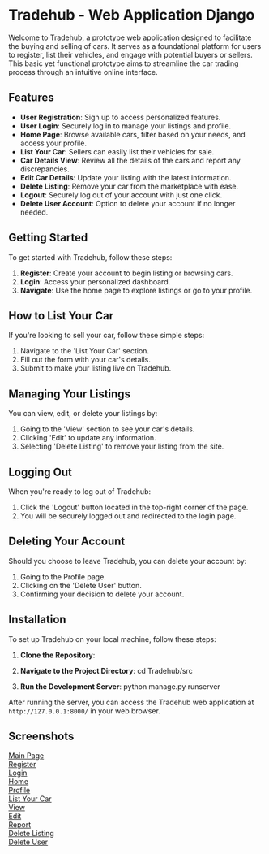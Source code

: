 # Tradehub - Web Application Django

Welcome to Tradehub, a prototype web application designed to facilitate the buying and selling of cars. It serves as a foundational platform for users to register, list their vehicles, and engage with potential buyers or sellers. This basic yet functional prototype aims to streamline the car trading process through an intuitive online interface.

## Features

- **User Registration**: Sign up to access personalized features.
- **User Login**: Securely log in to manage your listings and profile.
- **Home Page**: Browse available cars, filter based on your needs, and access your profile.
- **List Your Car**: Sellers can easily list their vehicles for sale.
- **Car Details View**: Review all the details of the cars and report any discrepancies.
- **Edit Car Details**: Update your listing with the latest information.
- **Delete Listing**: Remove your car from the marketplace with ease.
- **Logout**: Securely log out of your account with just one click.
- **Delete User Account**: Option to delete your account if no longer needed.

## Getting Started

To get started with Tradehub, follow these steps:

1. **Register**: Create your account to begin listing or browsing cars.
2. **Login**: Access your personalized dashboard.
3. **Navigate**: Use the home page to explore listings or go to your profile.

## How to List Your Car

If you're looking to sell your car, follow these simple steps:

1. Navigate to the 'List Your Car' section.
2. Fill out the form with your car's details.
3. Submit to make your listing live on Tradehub.

## Managing Your Listings

You can view, edit, or delete your listings by:

1. Going to the 'View' section to see your car's details.
2. Clicking 'Edit' to update any information.
3. Selecting 'Delete Listing' to remove your listing from the site.

## Logging Out

When you're ready to log out of Tradehub:

1. Click the 'Logout' button located in the top-right corner of the page.
2. You will be securely logged out and redirected to the login page.

## Deleting Your Account

Should you choose to leave Tradehub, you can delete your account by:

1. Going to the Profile page.
2. Clicking on the 'Delete User' button.
3. Confirming your decision to delete your account.

## Installation

To set up Tradehub on your local machine, follow these steps:

1. **Clone the Repository**:

2. **Navigate to the Project Directory**: cd Tradehub/src

3. **Run the Development Server**: python manage.py runserver

After running the server, you can access the Tradehub web application at `http://127.0.0.1:8000/` in your web browser.  

## Screenshots
<a href="https://github.com/Dileep62892/TradeHub_WebApp_Django/assets/43161478/2ad473c5-c021-46b2-af05-3077eaaf049b" target="_blank">Main Page</a></br>
<a href="https://github.com/Dileep62892/TradeHub_WebApp_Django/assets/43161478/db181a45-3bfa-4586-abef-418c3142c053" target="_blank">Register</a></br>
<a href="https://github.com/Dileep62892/TradeHub_WebApp_Django/assets/43161478/4b2e86ed-a3f9-4fdb-a1bb-9211850ff6bc" target="_blank">Login</a></br>
<a href="https://github.com/Dileep62892/TradeHub_WebApp_Django/assets/43161478/85a17eac-58ab-42d5-b5d6-5ff4f91f468e" target="_blank">Home</a></br>
<a href="https://github.com/Dileep62892/TradeHub_WebApp_Django/assets/43161478/25843328-c895-4655-a0ad-812803cac5fc" target="_blank">Profile</a></br>
<a href="https://github.com/Dileep62892/TradeHub_WebApp_Django/assets/43161478/49344dba-c8d5-4018-a1d5-83ae0d1ba4c8" target="_blank">List Your Car</a></br>
<a href="https://github.com/Dileep62892/TradeHub_WebApp_Django/assets/43161478/7f7577e1-c496-4f3e-83ba-e120c4613321" target="_blank">View</a></br>
<a href="https://github.com/Dileep62892/TradeHub_WebApp_Django/assets/43161478/3420c12c-d6a1-4232-bbea-53f3cf903b1d" target="_blank">Edit</a></br>
<a href="https://github.com/Dileep62892/TradeHub_WebApp_Django/assets/43161478/b6d78e48-0455-4686-8ab0-399e9d773b43" target="_blank">Report</a></br>
<a href="https://github.com/Dileep62892/TradeHub_WebApp_Django/assets/43161478/bd681df4-38d0-46e8-b6bc-8ca46ae9810b" target="_blank">Delete Listing</a></br>
<a href="https://github.com/Dileep62892/TradeHub_WebApp_Django/assets/43161478/1056e407-6b34-4ab1-8a07-60ecfff8e94a" target="_blank">Delete User</a></br>


